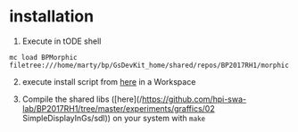 # installation

1. Execute in tODE shell
```
mc load BPMorphic filetree:///home/marty/bp/GsDevKit_home/shared/repos/BP2017RH1/morphic
```

2. execute install script from [here](https://github.com/hpi-swa-lab/BP2017RH1/tree/master/experiments/graffics/03%20Morphic) in a Workspace

3. Compile the shared libs ([here](/https://github.com/hpi-swa-lab/BP2017RH1/tree/master/experiments/graffics/02 SimpleDisplayInGs/sdl)) on your system with `make`


